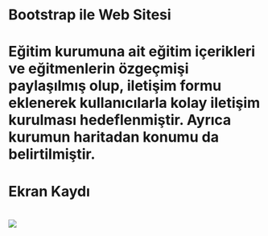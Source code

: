 <h1>Bootstrap ile Web Sitesi <h1>

<p> Eğitim kurumuna ait eğitim içerikleri ve eğitmenlerin özgeçmişi paylaşılmış olup, iletişim formu eklenerek kullanıcılarla kolay iletişim kurulması hedeflenmiştir. Ayrıca kurumun haritadan konumu da belirtilmiştir.

<h1>Ekran Kaydı <h1>

![](first.gif)
